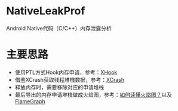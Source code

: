 # NativeLeakProf
Android  Native代码（C/C++）内存泄露分析


# 主要思路
- 使用PTL方式Hook内存申请，参考：[XHook](https://github.com/iqiyi/xHook)
- 借鉴XCrash获取线程堆栈数据，参考：[XCrash](https://github.com/iqiyi/xCrash)
- 释放内存时，需要移除对应的申请堆栈
- 最后导出的内存申请堆栈做成火焰图，参考：[如何读懂火焰图？](http://www.ruanyifeng.com/blog/2017/09/flame-graph.html)以及[FlameGraph](https://github.com/brendangregg/FlameGraph)

